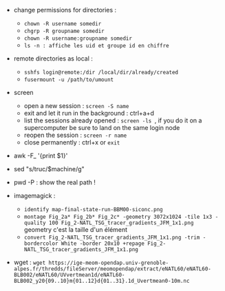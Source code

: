   - change permissions for directories :
    -  ```chown -R username somedir```
    - ```chgrp -R groupname somedir```
    - ```chown -R username:groupname somedir```
    - ```ls -n : affiche les uid et groupe id en chiffre```

  - remote directories as local :
     - ```sshfs login@remote:/dir /local/dir/already/created```
     - ```fusermount -u /path/to/umount```

 - screen
    - open a new session : ```screen -S name``` 
    - exit and let it run in the background : ctrl+a+d
    - list the sessions already opened : ```screen -ls ```, if you do it on a supercomputer be sure to land on the same login node
    - reopen the session : ```screen -r name```
    - close permanently : ctrl+x or ```exit```

 - awk -F_ '{print $1}'
 - sed "s/truc/$machine/g"
 - pwd -P : show the real path !

 - imagemagick :
   - ```identify map-final-state-run-BBM00-siconc.png ```  
   -  ```montage Fig_2a* Fig_2b* Fig_2c* -geometry 3072x1024 -tile 1x3 -quality 100 Fig_2-NATL_TSG_tracer_gradients_JFM_1x1.png``` geometry c'est la taille d'un élément
   -  ```convert Fig_2-NATL_TSG_tracer_gradients_JFM_1x1.png -trim -bordercolor White -border 20x10 +repage Fig_2-NATL_TSG_tracer_gradients_JFM_1x1.png```

 - wget : ``` wget https://ige-meom-opendap.univ-grenoble-alpes.fr/thredds/fileServer/meomopendap/extract/eNATL60/eNATL60-BLB002/eNATL60/UVvertmean1d/eNATL60-BLB002_y20{09..10}m{01..12}d{01..31}.1d_Uvertmean0-10m.nc  ```
